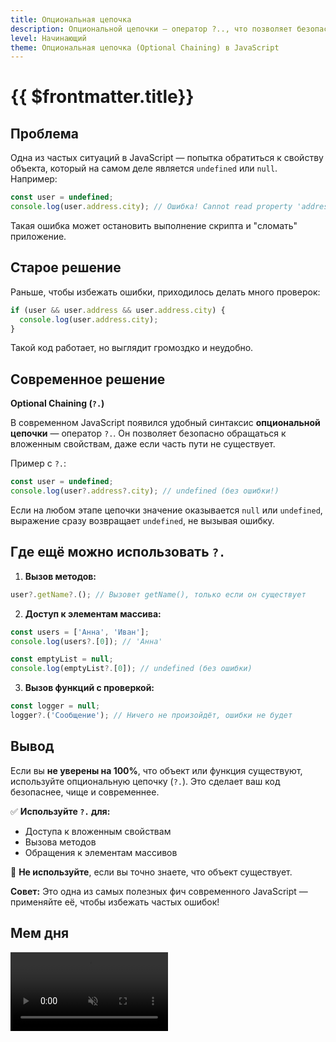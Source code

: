 ```yaml
---
title: Опциональная цепочка
description: Опциональной цепочки — оператор ?.., что позволяет безопасно обращаться к вложенным свойствам, даже если часть пути не существует
level: Начинающий
theme: Опциональная цепочка (Optional Chaining) в JavaScript
---
```


# {{ $frontmatter.title}}

<ModernJsMeta :level="$frontmatter.level" :theme="$frontmatter.theme"/>

## Проблема  

Одна из частых ситуаций в JavaScript — попытка обратиться к свойству объекта, который на самом деле является `undefined` или `null`. Например:

```js
const user = undefined;
console.log(user.address.city); // Ошибка! Cannot read property 'address' of undefined
```

Такая ошибка может остановить выполнение скрипта и "сломать" приложение.

## Старое решение

Раньше, чтобы избежать ошибки, приходилось делать много проверок:

```js
if (user && user.address && user.address.city) {
  console.log(user.address.city);
}
```

Такой код работает, но выглядит громоздко и неудобно.

## Современное решение

**Optional Chaining (`?.`)**

В современном JavaScript появился удобный синтаксис **опциональной цепочки** — оператор `?.`. Он позволяет безопасно обращаться к вложенным свойствам, даже если часть пути не существует.

Пример с `?.`:

```js
const user = undefined;
console.log(user?.address?.city); // undefined (без ошибки!)
```

Если на любом этапе цепочки значение оказывается `null` или `undefined`, выражение сразу возвращает `undefined`, не вызывая ошибку.

## Где ещё можно использовать `?.`

1. **Вызов методов:**
```js
user?.getName?.(); // Вызовет getName(), только если он существует
```

2. **Доступ к элементам массива:**
```js
const users = ['Анна', 'Иван'];
console.log(users?.[0]); // 'Анна'

const emptyList = null;
console.log(emptyList?.[0]); // undefined (без ошибки)
```

3. **Вызов функций с проверкой:**
```js
const logger = null;
logger?.('Сообщение'); // Ничего не произойдёт, ошибки не будет
```

## Вывод

Если вы **не уверены на 100%**, что объект или функция существуют, используйте опциональную цепочку (`?.`). Это сделает ваш код безопаснее, чище и современнее.

✅ **Используйте `?.` для:**
- Доступа к вложенным свойствам
- Вызова методов
- Обращения к элементам массивов

🚫 **Не используйте**, если вы точно знаете, что объект существует.

**Совет:** Это одна из самых полезных фич современного JavaScript — применяйте её, чтобы избежать частых ошибок!

## Мем дня

<video playsinline autoplay muted loop width="50%" src="/assets/modern-js/optional-chaining.mp4" type="video/mp4"/>
